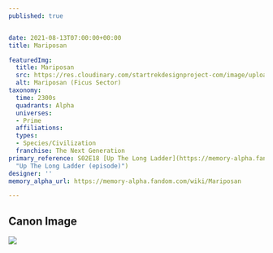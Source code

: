 ```yaml
---
published: true


date: 2021-08-13T07:00:00+00:00
title: Mariposan

featuredImg:
  title: Mariposan
  src: https://res.cloudinary.com/startrekdesignproject-com/image/upload/v1628888476/Mariposa.png
  alt: Mariposan (Ficus Sector)
taxonomy:
  time: 2300s
  quadrants: Alpha
  universes:
  - Prime
  affiliations:
  types:
  - Species/Civilization
  franchise: The Next Generation
primary_reference: S02E18 [Up The Long Ladder](https://memory-alpha.fandom.com/wiki/Up_The_Long_Ladder_(episode)
  "Up The Long Ladder (episode)")
designer: ''
memory_alpha_url: https://memory-alpha.fandom.com/wiki/Mariposan

---
```

## Canon Image

![](https://res.cloudinary.com/startrekdesignproject-com/image/upload/v1628888476/Mariposa-upthelongladder-TNG-2x18.jpg)